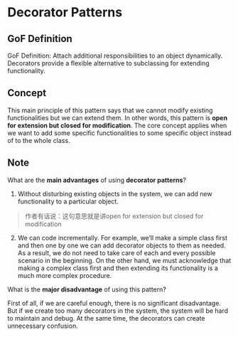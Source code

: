# Decorator Patterns

## GoF Definition

GoF Definition: Attach additional responsibilities to an object dynamically. Decorators provide a flexible alternative to subclassing for extending functionality.

## Concept

This main principle of this pattern says that we cannot modify existing functionalities but we can extend them. In other words, this pattern is **open for extension but closed for modification**. The core concept applies when we want to add some specific functionalities to some specific object instead of to the whole class.

## Note

What are the **main advantages** of using **decorator patterns**?

1. Without disturbing existing objects in the system, we can add new functionality to a particular object.

> 作者有话说：这句意思就是讲open for extension but closed for modification

2. We can code incrementally. For example, we’ll make a simple class first and then one by one we can add decorator objects to them as needed. As a result, we do not need to take care of each and every possible scenario in the beginning. On the other hand, we must acknowledge that making a complex class first and then extending its functionality is a much more complex procedure.

What is the **major disadvantage** of using this pattern?

First of all, if we are careful enough, there is no significant disadvantage. But if we create too many decorators in the system, the system will be hard to maintain and debug. At the same time, the decorators can create unnecessary confusion.
